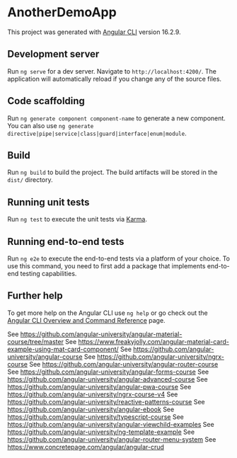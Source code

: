 # AnotherDemoApp

This project was generated with [Angular CLI](https://github.com/angular/angular-cli) version 16.2.9.

## Development server

Run `ng serve` for a dev server. Navigate to `http://localhost:4200/`. The application will automatically reload if you change any of the source files.

## Code scaffolding

Run `ng generate component component-name` to generate a new component. You can also use `ng generate directive|pipe|service|class|guard|interface|enum|module`.

## Build

Run `ng build` to build the project. The build artifacts will be stored in the `dist/` directory.

## Running unit tests

Run `ng test` to execute the unit tests via [Karma](https://karma-runner.github.io).

## Running end-to-end tests

Run `ng e2e` to execute the end-to-end tests via a platform of your choice. To use this command, you need to first add a package that implements end-to-end testing capabilities.

## Further help

To get more help on the Angular CLI use `ng help` or go check out the [Angular CLI Overview and Command Reference](https://angular.io/cli) page.

See https://github.com/angular-university/angular-material-course/tree/master
See https://www.freakyjolly.com/angular-material-card-example-using-mat-card-component/
See https://github.com/angular-university/angular-course
See https://github.com/angular-university/ngrx-course
See https://github.com/angular-university/angular-router-course
See https://github.com/angular-university/angular-forms-course
See https://github.com/angular-university/angular-advanced-course
See https://github.com/angular-university/angular-pwa-course
See https://github.com/angular-university/ngrx-course-v4
See https://github.com/angular-university/reactive-patterns-course
See https://github.com/angular-university/angular-ebook
See https://github.com/angular-university/typescript-course
See https://github.com/angular-university/angular-viewchild-examples
See https://github.com/angular-university/ng-template-example
See https://github.com/angular-university/angular-router-menu-system
See https://www.concretepage.com/angular/angular-crud

